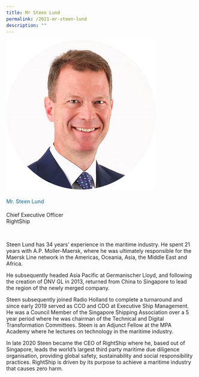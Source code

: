 ```yaml
---
title: Mr Steen Lund
permalink: /2021-mr-steen-lund
description: ""
---
```



<div class="row">
            <div class="col is-3">
              <img src="images/speakers/Steen-Lund.png">
            </div>
            <div class="col is-9 speaker-details">
              <h4>Mr. Steen Lund</h4>
<p>Chief Executive Officer<br>
RightShip</p><br>
<p>Steen Lund has 34 years’ experience in the maritime industry. He spent 21 years with A.P. Moller-Maersk, where he was ultimately responsible for the Maersk Line network in the Americas, Oceania, Asia, the Middle East and Africa.</p>
<p>
He subsequently headed Asia Pacific at Germanischer Lloyd, and following the creation of DNV GL in 2013, returned from China to Singapore to lead the region of the newly merged company.</p>
<p>
Steen subsequently joined Radio Holland to complete a turnaround and since early 2019 served as CCO and CDO at Executive Ship Management. He was a Council Member of the Singapore Shipping Association over a 5 year period where he was chairman of the Technical and Digital Transformation Committees. Steen is an Adjunct Fellow at the MPA Academy where he lectures on technology in the maritime industry.</p>
<p>
In late 2020 Steen became the CEO of RightShip where he, based out of Singapore, leads the world’s largest third party maritime due diligence organisation, providing global safety, sustainability and social responsibility practices. RightShip is driven by its purpose to achieve a maritime industry that causes zero harm.
</p>
            </div>
          </div> 
					
<style type="text/css"> 
    .is-left{
      text-align: left;
    }
    h4{
      font-weight: 500; 
      color: #337B9A !important;
    }
     .speaker-details p { text-align: justified; }
  </style>